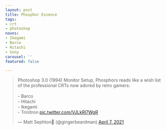 ```yaml
---
layout: post
title: Phosphor Essence
tags:
- crt
- photoshop
nouns:
- Ikegami
- Barco
- Hitachi
- Sony
carousel: ''
featured: false

---
```

<blockquote class="twitter-tweet"><p lang="en" dir="ltr">Photoshop 3.0 (1994) Monitor Setup, Phosphors reads like a wish list of the professional CRTs now adored by retro gamers:<br><br>- Barco<br>- Hitachi<br>- Ikegami<br>- Trinitron <a href="https://t.co/VJLkRl7WgR">pic.twitter.com/VJLkRl7WgR</a></p>&mdash; Matt Sephton🎴 (@gingerbeardman) <a href="https://twitter.com/gingerbeardman/status/1379843828992069632?ref_src=twsrc%5Etfw">April 7, 2021</a></blockquote> <script async src="https://platform.twitter.com/widgets.js" charset="utf-8"></script>